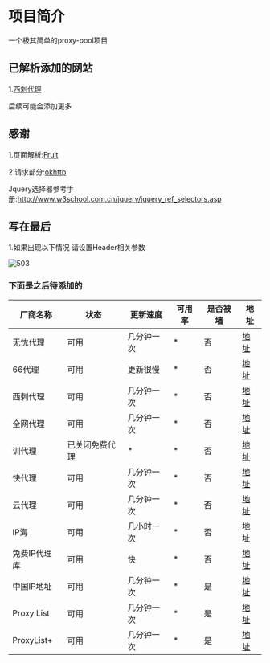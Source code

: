 # 项目简介

一个极其简单的proxy-pool项目


## 已解析添加的网站


1.[西刺代理](https://www.xicidaili.com/)

后续可能会添加更多







## 感谢



1.页面解析:[Fruit](https://github.com/ghuiii/Fruit)

2.请求部分:[okhttp](https://github.com/square/okhttp)

Jquery选择器参考手册:http://www.w3school.com.cn/jquery/jquery_ref_selectors.asp

## 写在最后




1.如果出现以下情况 请设置Header相关参数

![503](https://img-blog.csdnimg.cn/20190223110108470.png)


### 下面是之后待添加的


<table>
<thead>
<tr>
<th>厂商名称</th>
<th>状态</th>
<th>更新速度</th>
<th>可用率</th>
<th>是否被墙</th>
<th>地址</th>
</tr>
</thead>
<tbody>
<tr>
<td>无忧代理</td>
<td>可用</td>
<td>几分钟一次</td>
<td>*</td>
<td>否</td>
<td><a href="http://www.data5u.com/free/index.html" rel="nofollow">地址</a></td>
</tr>
<tr>
<td>66代理</td>
<td>可用</td>
<td>更新很慢</td>
<td>*</td>
<td>否</td>
<td><a href="http://www.66ip.cn/" rel="nofollow">地址</a></td>
</tr>
<tr>
<td>西刺代理</td>
<td>可用</td>
<td>几分钟一次</td>
<td>*</td>
<td>否</td>
<td><a href="http://www.xicidaili.com" rel="nofollow">地址</a></td>
</tr>
<tr>
<td>全网代理</td>
<td>可用</td>
<td>几分钟一次</td>
<td>*</td>
<td>否</td>
<td><a href="http://www.goubanjia.com/" rel="nofollow">地址</a></td>
</tr>
<tr>
<td>训代理</td>
<td>已关闭免费代理</td>
<td>*</td>
<td>*</td>
<td>否</td>
<td><a href="http://www.xdaili.cn/" rel="nofollow">地址</a></td>
</tr>
<tr>
<td>快代理</td>
<td>可用</td>
<td>几分钟一次</td>
<td>*</td>
<td>否</td>
<td><a href="https://www.kuaidaili.com/" rel="nofollow">地址</a></td>
</tr>
<tr>
<td>云代理</td>
<td>可用</td>
<td>几分钟一次</td>
<td>*</td>
<td>否</td>
<td><a href="http://www.ip3366.net/" rel="nofollow">地址</a></td>
</tr>
<tr>
<td>IP海</td>
<td>可用</td>
<td>几小时一次</td>
<td>*</td>
<td>否</td>
<td><a href="http://www.iphai.com/" rel="nofollow">地址</a></td>
</tr>
<tr>
<td>免费IP代理库</td>
<td>可用</td>
<td>快</td>
<td>*</td>
<td>否</td>
<td><a href="http://ip.jiangxianli.com/" rel="nofollow">地址</a></td>
</tr>
<tr>
<td>中国IP地址</td>
<td>可用</td>
<td>几分钟一次</td>
<td>*</td>
<td>是</td>
<td><a href="http://cn-proxy.com/" rel="nofollow">地址</a></td>
</tr>
<tr>
<td>Proxy List</td>
<td>可用</td>
<td>几分钟一次</td>
<td>*</td>
<td>是</td>
<td><a href="https://proxy-list.org/chinese/index.php" rel="nofollow">地址</a></td>
</tr>
<tr>
<td>ProxyList+</td>
<td>可用</td>
<td>几分钟一次</td>
<td>*</td>
<td>是</td>
<td><a href="https://list.proxylistplus.com/Fresh-HTTP-Proxy-List-1" rel="nofollow">地址</a></td>
</tr>
</tbody>
</table>